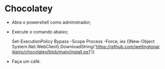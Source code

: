 # Chocolatey

+ Abra o powershell como adminstrador;
+ Execute o comando abaixo;

    Set-ExecutionPolicy Bypass -Scope Process -Force; iex ((New-Object System.Net.WebClient).DownloadString('https://github.com/wellingtonaribeiro/chocolatey/blob/main/install.ps1'))
    
    
+ Faça um café.
